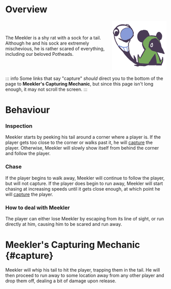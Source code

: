 # Overview 

<div style="display: flex; align-items: center;">
  <div style="flex: auto; padding-right: 1rem;">
    <p>The Meekler is a shy rat with a sock for a tail. Although he and his sock are extremely mischevious, he is rather scared of everything, including our beloved Potheads.</p>
  </div>
  <div style="flex: auto; text-align: center;">
    <img src="../img/meekler.png" alt="Meekler sprite" style="max-width: 300px; height: auto;">
  </div>
</div>

::: info
Some links that say "capture" *should* direct you to the bottom of the page to **Meekler's Capturing Mechanic**, but since this page isn't long enough, it may not scroll the screen.
:::
# Behaviour 
### Inspection
Meekler starts by peeking his tail around a corner where a player is. 
If the player gets too close to the corner or walks past it, he will [capture](#capture) the player.
Otherwise, Meekler will slowly show itself from behind the corner and follow the player.

### Chase
If the player begins to walk away, Meekler will continue to follow the player, but will not capture.
If the player does begin to run away, Meekler will start chasing at increasing speeds until it gets 
close enough, at which point he will [capture](#capture) the player.

### How to deal with Meekler
The player can either lose Meekler by escaping from its line of sight, 
or run directly at him, causing him to be scared and run away.


# Meekler's Capturing Mechanic {#capture}
Meekler will whip his tail to hit the player, trapping them in the tail. He will then proceed to run away to some location away from any other player and drop them off, dealing a bit of damage upon release.